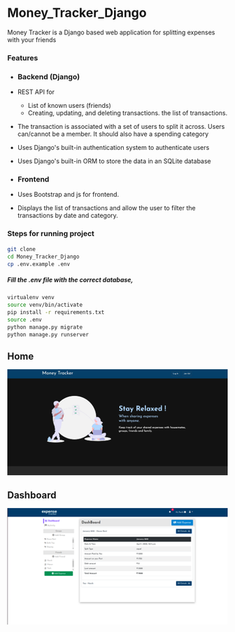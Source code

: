 # Money_Tracker_Django
Money Tracker is a Django based web application for splitting expenses with your friends 
### **Features**
- ### **Backend (Django)**

- REST API for
    - List of known users (friends)
    - Creating, updating, and deleting transactions.  the list of transactions.
- The transaction is associated with a set of users to split it across. Users can/cannot be a member. It should also have a spending category
- Uses Django's built-in authentication system to authenticate users
- Uses Django's built-in ORM to store the data in an SQLite database

- ### **Frontend**
- Uses Bootstrap and js for frontend.
- Displays the list of transactions and allow the user to filter the transactions by date and category.

### Steps for running project
```bash
git clone 
cd Money_Tracker_Django
cp .env.example .env
```
##### Fill the .env file with the correct database,

```bash
virtualenv venv
source venv/bin/activate
pip install -r requirements.txt
source .env
python manage.py migrate
python manage.py runserver
```
## Home
![alt text](https://github.com/Padm0069/Money_Tracker_Django/blob/main/readme_assets/Screenshot%202022-12-31%20002929.jpg)
## Dashboard
![alt text](https://github.com/Padm0069/Money_Tracker_Django/blob/main/readme_assets/dashboard.png)
